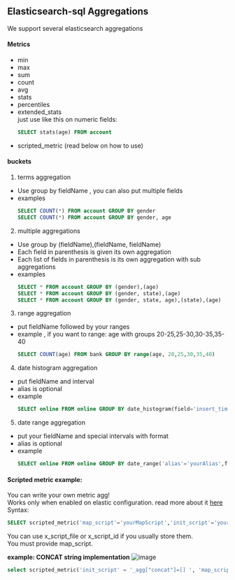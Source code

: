## Elasticsearch-sql Aggregations

We support several elasticsearch aggregations
#### Metrics
* min
* max
* sum
* count
* avg
* stats
* percentiles
* extended_stats <br>
  just use like this on numeric fields: 
  ```sql
  SELECT stats(age) FROM account
  ```
* scripted_metric (read below on how to use)



#### buckets
1. terms aggregation 
 * Use group by fieldName , you can also put multiple fields
 * examples<br>
   ```sql
   SELECT COUNT(*) FROM account GROUP BY gender 
   SELECT COUNT(*) FROM account GROUP BY gender, age
   ```
2. multiple aggregations
 * Use group by (fieldName),(fieldName, fieldName)
 * Each field in parenthesis is given its own aggregation
 * Each list of fields in parenthesis is its own aggregation with sub aggregations
 * examples<br>
   ```sql
   SELECT * FROM account GROUP BY (gender),(age)
   SELECT * FROM account GROUP BY (gender, state),(age)
   SELECT * FROM account GROUP BY (gender, state, age),(state),(age)
   ```
3. range aggregation
 * put fieldName followed by your ranges<br>
 * example , if you want to range: age with groups 20-25,25-30,30-35,35-40<br>
   ```sql
   SELECT COUNT(age) FROM bank GROUP BY range(age, 20,25,30,35,40)
   ```
4. date histogram aggregation
 * put fieldName and interval <br>
 * alias is optional
 * example<br>
   ```sql
   SELECT online FROM online GROUP BY date_histogram(field='insert_time','interval'='1d','alias'='yourAlias','extended_bounds'='{"min":"1547083500000","max":"1547343000000"}',format='epoch_millis')
   ```
5. date range aggregation
 * put your fieldName and special intervals with format <br>
 * alias is optional
 * example<br>
   ```sql
   SELECT online FROM online GROUP BY date_range('alias'='yourAlias',field='insert_time','format'='yyyy-MM-dd' ,'2014-08-18','2014-08-17','now-8d','now-7d','now-6d','now')
   ```
  


#### Scripted metric example:
 You can write your own metric agg!<br>
 Works only when enabled on elastic configuration. read more about it  [here](https://www.elastic.co/guide/en/elasticsearch/reference/current/search-aggregations-metrics-scripted-metric-aggregation.html)<br>
Syntax:<br>
```sql
SELECT scripted_metric('map_script'='yourMapScript','init_script'='yourInitScript','combine_script'='yourCombineScript','reduce_script'='yourReduceScript') FROM index
```
You can use x_script_file or x_script_id if you usually store them. <br>
You must provide map_script. <br>

**example: CONCAT string implementation**
![image](https://cloud.githubusercontent.com/assets/2933669/10862642/89acbc7e-7fb9-11e5-9268-cc00c2a03c4d.png)
```sql
select scripted_metric('init_script' = '_agg["concat"]=[] ', 'map_script'='_agg.concat.add(doc["name.firstname"].value)' , 'combine_script'='return _agg.concat.join(";");', 'reduce_script'='_aggs.removeAll(""); return _aggs.join(";")') as all_characters from got/chars
```
